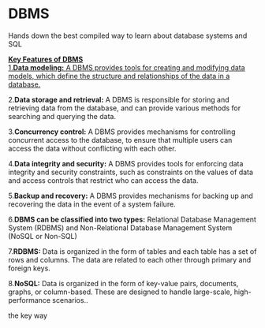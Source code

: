 # DBMS
Hands down the best compiled way to learn about database systems and SQL

<ins>**Key Features of DBMS**<ins>
</br>
1.**Data modeling:** A DBMS provides tools for creating and modifying data models, which define the structure and relationships of the data in a database.

2.**Data storage and retrieval:** A DBMS is responsible for storing and retrieving data from the database, and can provide various methods for searching and querying the data.

3.**Concurrency control:** A DBMS provides mechanisms for controlling concurrent access to the database, to ensure that multiple users can access the data without conflicting with each other.

4.**Data integrity and security:** A DBMS provides tools for enforcing data integrity and security constraints, such as constraints on the values of data and access controls that restrict who can access the data.

5.**Backup and recovery:** A DBMS provides mechanisms for backing up and recovering the data in the event of a system failure.

6.**DBMS can be classified into two types:** Relational Database Management System (RDBMS) and Non-Relational Database Management System (NoSQL or Non-SQL)

7.**RDBMS:** Data is organized in the form of tables and each table has a set of rows and columns. The data are related to each other through primary and foreign keys.

8.**NoSQL:** Data is organized in the form of key-value pairs, documents, graphs, or column-based. These are designed to handle large-scale, high-performance scenarios..

the key way
